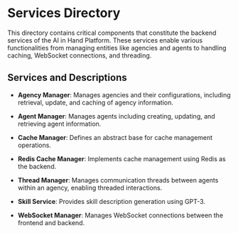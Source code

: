 # Services Directory

This directory contains critical components that constitute the backend services of the AI in Hand Platform.
These services enable various functionalities from managing entities like agencies and agents to handling caching,
WebSocket connections, and threading.

## Services and Descriptions

- **Agency Manager**: Manages agencies and their configurations, including retrieval, update, and caching of agency information.

- **Agent Manager**: Manages agents including creating, updating, and retrieving agent information.

- **Cache Manager**: Defines an abstract base for cache management operations.

- **Redis Cache Manager**: Implements cache management using Redis as the backend.

- **Thread Manager**: Manages communication threads between agents within an agency, enabling threaded interactions.

- **Skill Service**: Provides skill description generation using GPT-3.

- **WebSocket Manager**: Manages WebSocket connections between the frontend and backend.
